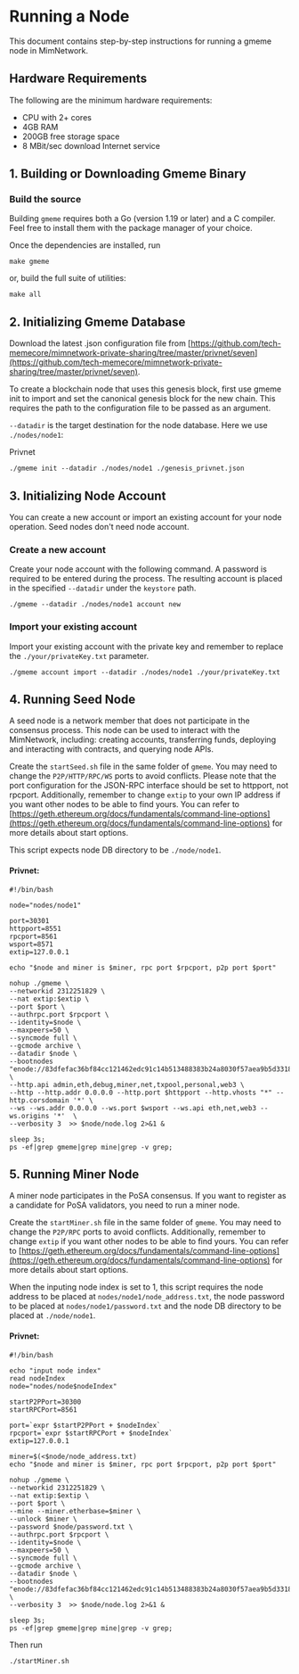 # Running a Node

This document contains step-by-step instructions for running a gmeme node in MimNetwork.

## Hardware Requirements

The following are the minimum hardware requirements:

* CPU with 2+ cores
* 4GB RAM
* 200GB free storage space
* 8 MBit/sec download Internet service

## 1. Building or Downloading Gmeme Binary

### Build the source

Building `gmeme` requires both a Go (version 1.19 or later) and a C compiler. Feel free to install them with the package manager of your choice.

Once the dependencies are installed, run

```
make gmeme
```

or, build the full suite of utilities:

```
make all
```

## 2. Initializing Gmeme Database

Download the latest .json configuration file from [https://github.com/tech-memecore/mimnetwork-private-sharing/tree/master/privnet/seven](https://github.com/tech-memecore/mimnetwork-private-sharing/tree/master/privnet/seven).

To create a blockchain node that uses this genesis block, first use gmeme init to import and set the canonical genesis block for the new chain. This requires the path to the configuration file to be passed as an argument.

&#x20;`--datadir` is the target destination for the node database. Here we use `./nodes/node1`:

Privnet

```
./gmeme init --datadir ./nodes/node1 ./genesis_privnet.json
```

## 3. Initializing Node Account

You can create a new account or import an existing account for your node operation. Seed nodes don't need node account.

### Create a new account

Create your node account with the following command. A password is required to be entered during the process. The resulting account is placed in the specified `--datadir` under the `keystore` path.

```
./gmeme --datadir ./nodes/node1 account new
```

### Import your existing account

Import your existing account with the private key and remember to replace the `./your/privateKey.txt` parameter.

```
./gmeme account import --datadir ./nodes/node1 ./your/privateKey.txt
```

## 4. Running Seed Node

A seed node is a network member that does not participate in the consensus process. This node can be used to interact with the MimNetwork, including: creating accounts, transferring funds, deploying and interacting with contracts, and querying node APIs.

Create the `startSeed.sh` file in the same folder of `gmeme`. You may need to change the `P2P/HTTP/RPC/WS` ports to avoid conflicts. Please note that the port configuration for the JSON-RPC interface should be set to httpport, not rpcport. Additionally, remember to change `extip` to your own IP address if you want other nodes to be able to find yours. You can refer to [https://geth.ethereum.org/docs/fundamentals/command-line-options](https://geth.ethereum.org/docs/fundamentals/command-line-options) for more details about start options.

This script expects node DB directory to be `./node/node1`.

#### Privnet:

```
#!/bin/bash
​
node="nodes/node1"
​
port=30301
httpport=8551
rpcport=8561
wsport=8571
extip=127.0.0.1
​
echo "$node and miner is $miner, rpc port $rpcport, p2p port $port"
​
nohup ./gmeme \
--networkid 2312251829 \
--nat extip:$extip \
--port $port \
--authrpc.port $rpcport \
--identity=$node \
--maxpeers=50 \
--syncmode full \
--gcmode archive \
--datadir $node \
--bootnodes "enode://83dfefac36bf84cc121462edc91c14b513488383b24a8030f57aea9b5d3318701a775a90ff9db177573a6dc87ab78cc9e84858fc570a353a21f705c5c40f5a05@127.0.0.1:30306" \
--http.api admin,eth,debug,miner,net,txpool,personal,web3 \
--http --http.addr 0.0.0.0 --http.port $httpport --http.vhosts "*" --http.corsdomain '*' \
--ws --ws.addr 0.0.0.0 --ws.port $wsport --ws.api eth,net,web3 --ws.origins '*'  \
--verbosity 3  >> $node/node.log 2>&1 &
​
sleep 3s;
ps -ef|grep gmeme|grep mine|grep -v grep;
```

## 5. Running Miner Node

A miner node participates in the PoSA consensus. If you want to register as a candidate for PoSA validators, you need to run a miner node.

Create the `startMiner.sh` file in the same folder of `gmeme`. You may need to change the `P2P/RPC` ports to avoid conflicts. Additionally, remember to change `extip` if you want other nodes to be able to find yours. You can refer to [https://geth.ethereum.org/docs/fundamentals/command-line-options](https://geth.ethereum.org/docs/fundamentals/command-line-options) for more details about start options.

When the inputing node index is set to 1, this script requires the node address to be placed at `nodes/node1/node_address.txt`, the node password to be placed at `nodes/node1/password.txt` and the node DB directory to be placed at `./node/node1`.

#### Privnet:

```
#!/bin/bash

echo "input node index"
read nodeIndex
node="nodes/node$nodeIndex"

startP2PPort=30300
startRPCPort=8561

port=`expr $startP2PPort + $nodeIndex`
rpcport=`expr $startRPCPort + $nodeIndex`
extip=127.0.0.1

miner=$(<$node/node_address.txt)
echo "$node and miner is $miner, rpc port $rpcport, p2p port $port"

nohup ./gmeme \
--networkid 2312251829 \
--nat extip:$extip \
--port $port \
--mine --miner.etherbase=$miner \
--unlock $miner \
--password $node/password.txt \
--authrpc.port $rpcport \
--identity=$node \
--maxpeers=50 \
--syncmode full \
--gcmode archive \
--datadir $node \
--bootnodes "enode://83dfefac36bf84cc121462edc91c14b513488383b24a8030f57aea9b5d3318701a775a90ff9db177573a6dc87ab78cc9e84858fc570a353a21f705c5c40f5a05@127.0.0.1:30306" \
--verbosity 3  >> $node/node.log 2>&1 &

sleep 3s;
ps -ef|grep gmeme|grep mine|grep -v grep;
```

Then run

```
./startMiner.sh
```
